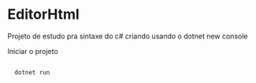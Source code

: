 # EditorHtml

Projeto de estudo pra sintaxe do c# criando usando o dotnet new console

Iniciar o projeto

```bash

  dotnet run

```
